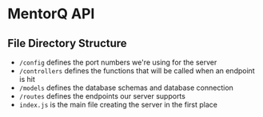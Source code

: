 # MentorQ API
## File Directory Structure
* `/config` defines the port numbers we're using for the server
* `/controllers` defines the functions that will be called when an endpoint is hit
* `/models` defines the database schemas and database connection
* `/routes` defines the endpoints our server supports
* `index.js` is the main file creating the server in the first place